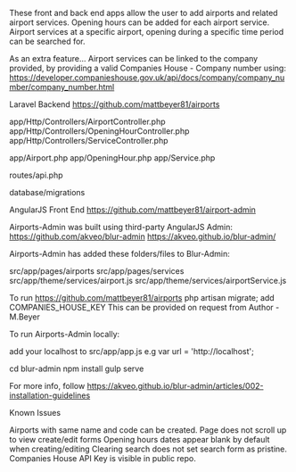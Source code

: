 These front and back end apps allow the user to add airports and related airport services.
Opening hours can be added for each airport service.
Airport services at a specific airport, opening during a specific time period can be searched for.

As an extra feature...
Airport services can be linked to the company provided, by providing a valid Companies House - Company number
using:
https://developer.companieshouse.gov.uk/api/docs/company/company_number/company_number.html


Laravel Backend
https://github.com/mattbeyer81/airports

app/Http/Controllers/AirportController.php
app/Http/Controllers/OpeningHourController.php
app/Http/Controllers/ServiceController.php

app/Airport.php
app/OpeningHour.php
app/Service.php

routes/api.php

database/migrations

AngularJS Front End
https://github.com/mattbeyer81/airport-admin

Airports-Admin was built using third-party AngularJS Admin:
https://github.com/akveo/blur-admin
https://akveo.github.io/blur-admin/

Airports-Admin has added these folders/files to Blur-Admin:

src/app/pages/airports
src/app/pages/services
src/app/theme/services/airport.js
src/app/theme/services/airportService.js

To run https://github.com/mattbeyer81/airports
php artisan migrate;
add COMPANIES_HOUSE_KEY
This can be provided on request from Author - M.Beyer

To run Airports-Admin locally:

add your localhost to src/app/app.js
e.g var url = 'http://localhost';

cd blur-admin
npm install
gulp serve

For more info, follow https://akveo.github.io/blur-admin/articles/002-installation-guidelines

Known Issues

Airports with same name and code can be created.
Page does not scroll up to view create/edit forms
Opening hours dates appear blank by default when creating/editing
Clearing search does not set search form as pristine.
Companies House API Key is visible in public repo.
